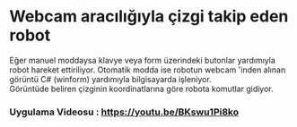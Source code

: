 Webcam aracılığıyla çizgi takip eden robot
=================================

Eğer manuel moddaysa klavye veya form üzerindeki butonlar yardımıyla robot hareket ettiriliyor.
Otomatik modda ise robotun webcam 'inden alınan görüntü C# (winform) yardımıyla bilgisayarda işleniyor.  
Görüntüde beliren çizginin koordinatlarına göre robota komutlar gidiyor.

### Uygulama Videosu : https://youtu.be/BKswu1Pi8ko
